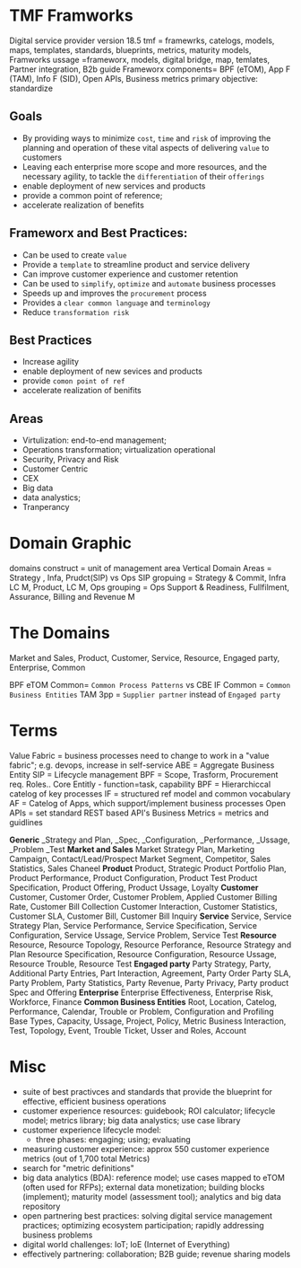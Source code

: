 # TMF Framworks
Digital service provider
version 18.5
tmf = framewrks, catelogs, models, maps, templates, standards, blueprints, metrics, maturity models,
Framworks ussage =frameworx, models, digital bridge, map, temlates, Partner integration, B2b guide
Frameworx components= BPF (eTOM), App F (TAM), Info F (SID), Open APIs, Business metrics
primary objective: standardize

## Goals
- By providing ways to minimize `cost`, `time` and `risk` of improving the planning and operation of these vital aspects of delivering `value` to customers
- Leaving each enterprise more scope and more resources, and the
necessary agility, to tackle the `differentiation` of their `offerings`
- enable deployment of new services and products
- provide a common point of reference; 
- accelerate realization of benefits

## Frameworx and Best Practices:
- Can be used to create `value`
- Provide a `template` to streamline product and service delivery
- Can improve customer experience and customer retention
- Can be used to `simplify`, `optimize` and `automate` business processes
- Speeds up and improves the `procurement` process
- Provides a `clear common language` and `terminology`
- Reduce `transformation risk`

## Best Practices
- Increase agility
- enable deployment of new sevices and products
- provide `comon point of ref`
- accelerate realization of benifits

## Areas
- Virtulization: end-to-end management; 
- Operations transformation; virtualization operational 
- Security, Privacy and Risk
- Customer Centric
- CEX
- Big data
- data analystics; 
- Tranperancy
 
# Domain Graphic
domains construct = unit of management area
Vertical Domain Areas = Strategy , Infa, Prudct(SIP) vs Ops
SIP  gropuing = Strategy & Commit, Infra LC M, Product, LC M,
Ops grouping = Ops Support & Readiness, Fullfilment, Assurance, Billing and Revenue M

# The Domains
Market and Sales, 
Product, 
Customer, 
Service, 
Resource, 
Engaged party, 
Enterprise, 
Common

BPF eTOM Common= `Common Process Patterns` vs CBE
IF Common = `Common Business Entities`
TAM 3pp = `Supplier partner` instead of `Engaged party`

# Terms
Value Fabric = business processes need to change to work in a "value fabric"; e.g. devops, increase in self-service
ABE = Aggregate Business Entity
SIP = Lifecycle management
BPF = Scope,  Trasform, Procurement req. Roles.. 
Core Entitly - 
function=task, capability
BPF = Hierarchiccal catelog of key processes
IF = structured ref model and common vocabulary
AF = Catelog of Apps, which support/implement business processes
Open APIs = set standard REST based API's 
Business Metrics = metrics and guidlines

**Generic**
_Strategy and Plan, _Spec, _Configuration, _Performance,  _Ussage, _Problem _Test
**Market and Sales**
Market Strategy Plan, Marketing Campaign, Contact/Lead/Prospect 
Market Segment, Competitor, Sales Statistics, Sales Chaneel
**Product**
Product, Strategic Product Portfolio Plan, Product Performance, Product Configuration, Product Test
Product Specification, Product Offering, Product Ussage, Loyalty 
**Customer**
Customer, Customer Order, Customer Problem, Applied Customer Billing Rate, Customer Bill Collection
Customer Interaction, Customer Statistics, Customer SLA, Customer Bill, Customer Bill Inquiry
**Service**
Service, Service Strategy Plan, Service Performance, 
Service Specification, Service Configuration, Service Ussage, Service Problem, Service Test
**Resource**
Resource, Resource Topology, Resource Perforance, Resource Strategy and Plan
Resource Specification, Resource Configuration, Resource Ussage, Resource Trouble, Resource Test
**Engaged party**
Party Strategy, Party, Additional Party Entries, Part Interaction, Agreement, Party Order
Party SLA, Party Problem, Party Statistics, Party Revenue, Party Privacy, Party product Spec and Offering
**Enterprise**
Enterprise Effectiveness, Enterprise Risk, Workforce, Finance
**Common Business Entities**
Root, Location, Catelog, Performance, Calendar, Trouble or Problem, Configuration and Profiling
Base Types, Capacity, Ussage, Project, Policy, Metric
Business Interaction, Test, Topology, Event, Trouble Ticket, Usser and Roles, Account

# Misc
- suite of best practivces and standards that provide the blueprint for effective, efficient business operations
- customer experience resources: guidebook; ROI calculator; lifecycle model; metrics library; big data analystics; use case library
- customer experience lifecycle model:
	- three phases: engaging; using; evaluating
- measuring customer experience: approx 550 customer experience metrics (out of 1,700 total Metrics)
- search for "metric definitions"
- big data analytics (BDA): reference model; use cases mapped to eTOM (often used for RFPs); external data monetization; building blocks (implement); maturity model (assessment tool); analytics and big data repository
- open partnering best practices: solving digital service management practices; optimizing ecosystem participation; rapidly addressing business problems
- digital world challenges: IoT; IoE (Internet of Everything)
- effectively partnering: collaboration; B2B guide; revenue sharing models
